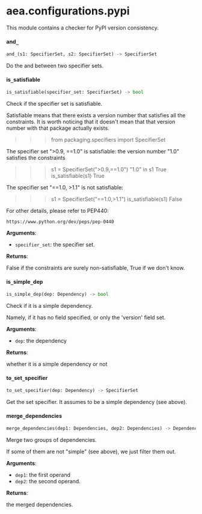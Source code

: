 <a name="aea.configurations.pypi"></a>
# aea.configurations.pypi

This module contains a checker for PyPI version consistency.

<a name="aea.configurations.pypi.and_"></a>
#### and`_`

```python
and_(s1: SpecifierSet, s2: SpecifierSet) -> SpecifierSet
```

Do the and between two specifier sets.

<a name="aea.configurations.pypi.is_satisfiable"></a>
#### is`_`satisfiable

```python
is_satisfiable(specifier_set: SpecifierSet) -> bool
```

Check if the specifier set is satisfiable.

Satisfiable means that there exists a version number
that satisfies all the constraints. It is worth
noticing that it doesn't mean that that version
number with that package actually exists.

>>> from packaging.specifiers import SpecifierSet

The specifier set ">0.9, ==1.0" is satisfiable:
the version number "1.0" satisfies the constraints

>>> s1 = SpecifierSet(">0.9,==1.0")
>>> "1.0" in s1
True
>>> is_satisfiable(s1)
True

The specifier set "==1.0, >1.1" is not satisfiable:

>>> s1 = SpecifierSet("==1.0,>1.1")
>>> is_satisfiable(s1)
False

For other details, please refer to PEP440:

    https://www.python.org/dev/peps/pep-0440

**Arguments**:

- `specifier_set`: the specifier set.

**Returns**:

False if the constraints are surely non-satisfiable, True if we don't know.

<a name="aea.configurations.pypi.is_simple_dep"></a>
#### is`_`simple`_`dep

```python
is_simple_dep(dep: Dependency) -> bool
```

Check if it is a simple dependency.

Namely, if it has no field specified, or only the 'version' field set.

**Arguments**:

- `dep`: the dependency

**Returns**:

whether it is a simple dependency or not

<a name="aea.configurations.pypi.to_set_specifier"></a>
#### to`_`set`_`specifier

```python
to_set_specifier(dep: Dependency) -> SpecifierSet
```

Get the set specifier. It assumes to be a simple dependency (see above).

<a name="aea.configurations.pypi.merge_dependencies"></a>
#### merge`_`dependencies

```python
merge_dependencies(dep1: Dependencies, dep2: Dependencies) -> Dependencies
```

Merge two groups of dependencies.

If some of them are not "simple" (see above), we just filter them out.

**Arguments**:

- `dep1`: the first operand
- `dep2`: the second operand.

**Returns**:

the merged dependencies.

